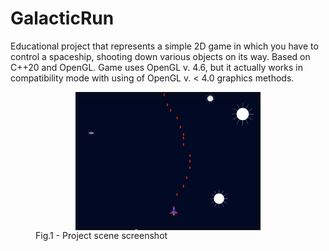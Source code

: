 # GalacticRun
<div>
Educational project that represents a simple 2D game in which you have to control a spaceship, shooting down various objects on its way. Based on C++20 and OpenGL.
Game uses OpenGL v. 4.6, but it actually works in compatibility mode with using of OpenGL v. < 4.0 graphics methods.
</div>
<figure>
  <img src="/img/presentation.png" alt="Project view" style="display:block; margin-left: auto; margin-right: auto;width:70%">
  <figcaption>Fig.1 - Project scene screenshot</figcaption>
</figure>
